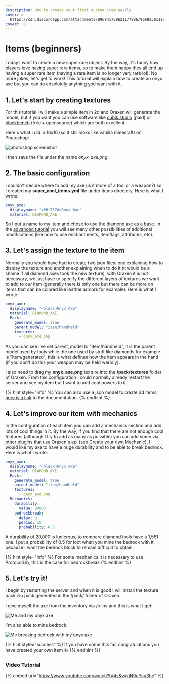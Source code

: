 ```yaml
---
description: How to create your first custom item easily
cover: >-
  https://cdn.discordapp.com/attachments/896841738621177896/966825011857981471/unknown.png
coverY: 0
---
```


# Items (beginners)

Today I want to create a new super rare object. By the way, it's funny how players love having super rare items, so to make them happy they all end up having a super rare item (having a rare item is no longer very rare lol). No more jokes, let's get to work! This tutorial will explain how to create an onyx axe but you can do absolutely anything you want with it.

## 1. Let's start by creating textures

For this tutorial I will make a simple item in 2d and Oraxen will generate the model, but if you want you can use software like [cubik.studio](https://cubik.studio/) (paid) or [blockbench](https://www.blockbench.net) (free + opensource) which are both excellent.

Here's what I did in 16x16 (so it still looks like vanilla minecraft) on Photoshop:

![photoshop screenshot](../.gitbook/assets/photoshop.png)

I then save the file under the name _onyx\_axe.png_.

## 2. The basic configuration

I couldn't decide where to add my axe (is it more of a tool or a weapon?) so I created my **super\_cool\_items.yml** file under items directory. Here is what I wrote:

```yaml
onyx_axe:
  displayname: "<#6f737d>Onyx Axe"
  material: DIAMOND_AXE
```

So I put a name to my item and chose to use the diamond axe as a base. In the [advanced tutorial](items-advanced/) you will see many other possibilities of additional modifications (like how to use enchantments, itemflags, attributes, etc).

## 3. Let's assign the texture to the item

Normally you would have had to create two json files: one explaining how to display the texture and another explaining when to do it (it would be a shame if all diamond axes took the new texture), with Oraxen it is not necessary, we just have to specify the different layers of textures we want to add to our item (generally there is only one but there can be more on items that can be colored like leather armors for example). Here is what I wrote:

```yaml
onyx_axe:
  displayname: "<black>Onyx Axe"
  material: DIAMOND_AXE
  Pack:
    generate_model: true
    parent_model: "item/handheld"
    textures:
      - onyx_axe.png
```

As you can see I've set parent\_model to "item/handheld", it is the parent model used by tools while the one used by stuff like diamonds for example is "item/generated", this is what defines how the item appears in the hand (if you don't do this your weapon may be held weridly).

I also need to drag my **onyx\_axe.png** texture into the **/pack/textures** folder of Oraxen. From this configuration I could normally already restart the server and see my item but I want to add cool powers to it.

{% hint style="info" %}
You can also use a json model to create 3d items, [here is a link](items-advanced/#use-a-json-model) to the documentation.
{% endhint %}

## 4. Let's improve our item with mechanics

In the configuration of each item you can add a mechanics section and add lots of cool things in it. By the way, if you find that there are not enough cool features (although I try to add as many as possible) you can add some via other plugins that use Oraxen's api (see [Create your own Mechanic](../developers/mechanics.md)). I would like my axe to have a huge durability and to be able to break bedrock. Here is what I wrote:

```yaml
onyx_axe:
  displayname: "<black>Onyx Axe"
  material: DIAMOND_AXE
  Pack:
    generate_model: true
    parent_model: "item/handheld"
    textures:
      - onyx_axe.png
  Mechanics:
    durability:
      value: 20000
    bedrockbreak:
      delay: 0
      period: 10
      probability: 0.5
```

A durability of 20,000 is ludicrous, to compare diamond tools have a 1,561 one. I put a probability of 0.5 for loot when you mine the bedrock with it because I want the bedrock block to remain difficult to obtain.

{% hint style="info" %}
For some mechanics it is necessary to use ProtocolLib, this is the case for bedrockbreak
{% endhint %}

## 5. Let's try it!

I begin by restarting the server and when it is good I will install the texture pack.zip pack generated in the /pack/ folder of Oraxen.

I give myself the axe from the inventory via /o inv and this is what I get:

![Me and my onyx axe](../.gitbook/assets/2019-11-01\_10.02.47.png)

I'm also able to mine bedrock:

![Me breaking bedrock with my onyx axe](../.gitbook/assets/2019-11-01\_10.03.22.png)

{% hint style="success" %}
If you have come this far, congratulations you have created your own item 👍
{% endhint %}

### Video Tutorial

{% embed url="https://www.youtube.com/watch?t=4s&v=kjN9uPcu3hc" %}
